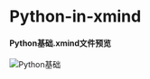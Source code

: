 # Python-in-xmind
#### Python基础.xmind文件预览

![Python基础](https://github.com/Mrxiuxing/Python-in-xmind/blob/master/image/Python%E5%9F%BA%E7%A1%80.png)
